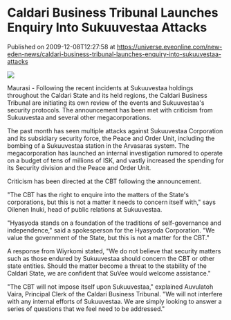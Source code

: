 # Caldari Business Tribunal Launches Enquiry Into Sukuuvestaa Attacks
Published on 2009-12-08T12:27:58 at https://universe.eveonline.com/new-eden-news/caldari-business-tribunal-launches-enquiry-into-sukuuvestaa-attacks

![](http://www.eve-mercury.net/images/mercurybanner.png)

  
Maurasi - Following the recent incidents at Sukuuvestaa holdings throughout the Caldari State and its held regions, the Caldari Business Tribunal are initiating its own review of the events and Sukuuvestaa's security protocols. The announcement has been met with criticism from Sukuuvestaa and several other megacorporations.

The past month has seen multiple attacks against Sukuuvestaa Corporation and its subsidiary security force, the Peace and Order Unit, including the bombing of a Sukuuvestaa station in the Arvasaras system. The megacorporation has launched an internal investigation rumored to operate on a budget of tens of millions of ISK, and vastly increased the spending for its Security division and the Peace and Order Unit.

Criticism has been directed at the CBT following the announcement.

"The CBT has the right to enquire into the matters of the State's corporations, but this is not a matter it needs to concern itself with," says Oilenen Inuki, head of public relations at Sukuuvestaa.

"Hyasyoda stands on a foundation of the traditions of self-governance and independence," said a spokesperson for the Hyasyoda Corporation. "We value the government of the State, but this is not a matter for the CBT."

A response from Wiyrkomi stated, "We do not believe that security matters such as those endured by Sukuuvestaa should concern the CBT or other state entities. Should the matter become a threat to the stability of the Caldari State, we are confident that SuVee would welcome assistance."

"The CBT will not impose itself upon Sukuuvestaa," explained Auvulatoh Vaira, Principal Clerk of the Caldari Business Tribunal. "We will not interfere with any internal efforts of Sukuuvestaa.  We are simply looking to answer a series of questions that we feel need to be addressed."
